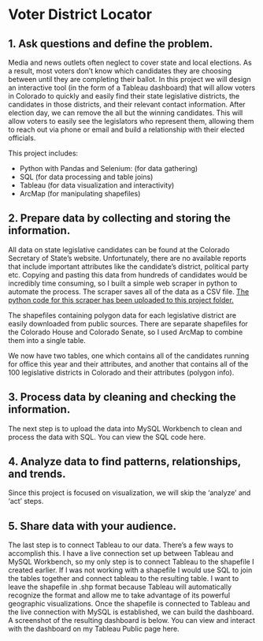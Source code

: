 # Voter District Locator


## **1. Ask questions and define the problem.**

Media and news outlets often neglect to cover state and local elections. As a result, most voters don’t know which candidates they are choosing between until they are completing their ballot. In this project we will design an interactive tool (in the form of a Tableau dashboard) that will allow voters in Colorado to quickly and easily find their state legislative districts, the candidates in those districts, and their relevant contact information. After election day, we can remove the all but the winning candidates. This will allow voters to easily see the legislators who represent them, allowing them to reach out via phone or email and build a relationship with their elected officials.

This project includes:

- Python with Pandas and Selenium: (for data gathering)
- SQL (for data processing and table joins)
- Tableau (for data visualization and interactivity)
- ArcMap (for manipulating shapefiles)

## **2. Prepare data by collecting and storing the information.**

All data on state legislative candidates can be found at the Colorado Secretary of State’s website. Unfortunately, there are no available reports that include important attributes like the candidate’s district, political party etc. Copying and pasting this data from hundreds of candidates would be incredibly time consuming, so I built a simple web scraper in python to automate the process. The scraper saves all of the data as a CSV file. [The python code for this scraper has been uploaded to this project folder.](https://github.com/jonbig/Data_Science_Portfolio/blob/main/data_visualization_projects/voting_district_locater/candidate_data_scraper.py)

The shapefiles containing polygon data for each legislative district are easily downloaded from public sources. There are separate shapefiles for the Colorado House and Colorado Senate, so I used ArcMap to combine them into a single table.

We now have two tables, one which contains all of the candidates running for office this year and their attributes, and another that contains all of the 100 legislative districts in Colorado and their attributes (polygon info).

## **3. Process data by cleaning and checking the information.**

The next step is to upload the data into MySQL Workbench to clean and process the data with SQL. You can view the SQL code here.

## **4. Analyze data to find patterns, relationships, and trends.**

Since this project is focused on visualization, we will skip the ‘analyze’ and ‘act’ steps.

## **5. Share data with your audience.**

The last step is to connect Tableau to our data. There’s a few ways to accomplish this. I have a live connection set up between Tableau and MySQL Workbench, so my only step is to connect Tableau to the shapefile I created earlier. If I was not working with a shapefile I would use SQL to join the tables together and connect tableau to the resulting table. I want to leave the shapefile in .shp format because Tableau will automatically recognize the format and allow me to take advantage of its powerful geographic visualizations. Once the shapefile is connected to Tableau and the live connection with MySQL is established, we can build the dashboard. A screenshot of the resulting dashboard is below. You can view and interact with the dashboard on my Tableau Public page here.

